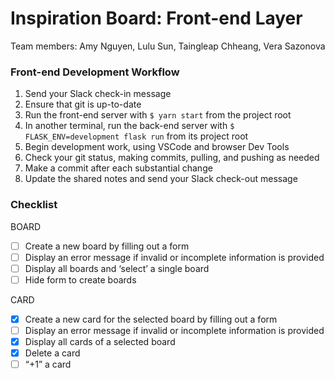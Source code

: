 # Inspiration Board: Front-end Layer
Team members: Amy Nguyen, Lulu Sun, Taingleap Chheang, Vera Sazonova

### Front-end Development Workflow
1. Send your Slack check-in message
2. Ensure that git is up-to-date
3. Run the front-end server with `$ yarn start` from the project root
4. In another terminal, run the back-end server with `$ FLASK_ENV=development flask run` from its project root
5. Begin development work, using VSCode and browser Dev Tools
6. Check your git status, making commits, pulling, and pushing as needed
7. Make a commit after each substantial change
8. Update the shared notes and send your Slack check-out message


### Checklist
BOARD
- [ ] Create a new board by filling out a form 
- [ ] Display an error message if invalid or incomplete information is provided
- [ ] Display all boards and ‘select’ a single board 
- [ ] Hide form to create boards

CARD
- [x] Create a new card for the selected board by filling out a form 
- [ ] Display an error message if invalid or incomplete information is provided
- [x] Display all cards of a selected board 
- [x] Delete a card 
- [ ] “+1” a card 